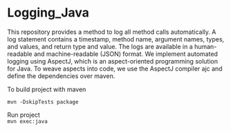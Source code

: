 # Logging_Java
This repository provides a method to log all method calls automatically. 
A log statement contains a timestamp, method name, argument names, types, and values, and return type and value.
The logs are available in a human-readable and machine-readable (JSON) format.
We implement automated logging using AspectJ, which is an aspect-oriented programming solution for Java.
To weave aspects into code, we use the AspectJ compiler ajc and define the dependencies over maven.

To build project with maven

```mvn -DskipTests package```

Run project  
```mvn exec:java```

